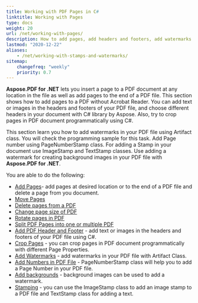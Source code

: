 ```yaml
---
title: Working with PDF Pages in C#
linktitle: Working with Pages
type: docs
weight: 20
url: /net/working-with-pages/
description: How to add pages, add headers and footers, add watermarks  you can know in this section. Aspose.PDF for .NET explain to you all details on this topic. 
lastmod: "2020-12-22"
aliases:    
    - /net/working-with-stamps-and-watermarks/
sitemap:
    changefreq: "weekly"
    priority: 0.7
---
```


**Aspose.PDF for .NET** lets you insert a page to a PDF document at any location in the file as well as add pages to the end of a PDF file. This section shows how to add pages to a PDF without Acrobat Reader. 
You can add text or images in the headers and footers of your PDF file, and choose different headers in your document with C# library by Aspose.
Also, try to crop pages in PDF document programmatically using C#.

This section learn you how to add watermarks in your PDF file using Artifact class. You will check the programming sample for this task. 
Add Page number using PageNumberStamp class. For adding a Stamp in your document use ImageStamp and TextStamp classes. Use adding a watermark for creating background images in your PDF file with **Aspose.PDF for .NET**.

You are able to do the following:

- [Add Pages](/pdf/net/add-pages/)- add pages at desired location or to the end of a PDF file and delete a page from you document.
- [Move Pages](/pdf/net/move-pages/) 
- [Delete pages from a PDF](/pdf/net/delete-pages/) 
- [Change page size of PDF](/pdf/net/change-page-size) 
- [Rotate pages in PDF](/pdf/net/rotate-pages/) 
- [Split PDF Pages into one or multiple PDF](/pdf/net/split-document/)
- [Add PDF Header and Footer](/pdf/net/add-headers-and-footers-of-pdf-file/) - add text or images in the headers and footers of your PDF file using C#.
- [Crop Pages](/pdf/net/crop-pages/) - you can crop pages in PDF document programmatically with different Page Properties.
- [Add Watermarks](/pdf/net/add-watermarks/) - add watermarks in your PDF file with Artifact Class.
- [Add Numbers in PDF File](/pdf/net/add-page-number/) - PageNumberStamp class will help you to add a Page Number in your PDF file.
- [Add backgrounds](/pdf/net/add-backgrounds/) - background images can be used to add a watermark.
- [Stamping](/pdf/net/stamping/) - you can use the ImageStamp class to add an image stamp to a PDF file and TextStamp class for adding a text.
